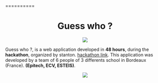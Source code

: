 ==========

<p align="center">
  <h1 align="center">Guess who ?</h1>
</p>

<p align="center">
  <img src="https://raw.githubusercontent.com/remirobert/Guess-who-/master/ressource/characters.png"/>
</p>

Guess who ?, is a web application developed in **48 hours**, during the **hackathon**, organized by stanton.
<a href="http://blog.stantum.com/le-premier-hackathon-ecolenumerique/">hackathon link</a>. This application was developed by a team of 6 people of 3 differents school in Bordeaux (France).  **(Epitech, ECV, ESTEIS)**.

<p align="center">
<img src="https://raw.githubusercontent.com/remirobert/Guess-who-/master/ressource/dog.gif"/>
</p>
